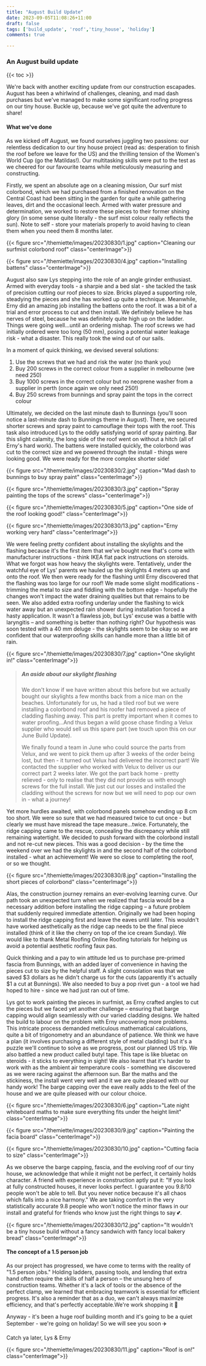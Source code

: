 ```yaml
---
title: "August Build Update"
date: 2023-09-05T11:08:26+11:00
draft: false
tags: ['build_update', 'roof','tiny_house', 'holiday']
comments: true

---
```

### An August build update

{{< toc >}}

We're back with another exciting update from our construction escapades. August has been a whirlwind of challenges, cleaning, and mad dash purchases but we've managed to make some significant roofing progress on our tiny house. Buckle up, because we've got quite the adventure to share!

#### What we've done
As we kicked off August, we found ourselves juggling two passions: our relentless dedication to our tiny house project (read as: desperation to finish the roof before we leave for the US) and the thrilling tension of the Women's World Cup (go the Matildas!). Our multitasking skills were put to the test as we cheered for our favourite teams while meticulously measuring and constructing. 

Firstly, we spent an absolute age on a cleaning mission, Our surf mist colorbond, which we had purchased from a finished renovation on the Central Coast had been sitting in the garden for quite a while gathering leaves, dirt and the occasional leech. Armed with water pressure and determination, we worked to restore these pieces to their former shining glory (in some sense quite literally - the surf mist colour really reflects the sun). Note to self - store your materials properly to avoid having to clean them when you need them 8 months later.  

{{< figure src="/themiette/images/20230830/1.jpg" caption="Cleaning our surfmist colorbond roof" class="centerImage">}}

{{< figure src="/themiette/images/20230830/4.jpg" caption="Installing battens" class="centerImage">}}

August also saw Lys stepping into the role of an angle grinder enthusiast. Armed with everyday tools - a sharpie and a bed slat - she tackled the task of precision cutting our roof pieces to size. Bricks played a supporting role, steadying the pieces and she has worked up quite a technique. Meanwhile, Erny did an amazing job installing the battens onto the roof. It was a bit of a trial and error process to cut and then install. We definitely believe he has nerves of steel, because he was definitely quite high up on the ladder. Things were going well...until an ordering mishap. The roof screws we had initially ordered were too long (50 mm), posing a potential water leakage risk - what a disaster. This really took the wind out of our sails. 

In a moment of quick thinking, we devised several solutions:
1. Use the screws that we had and risk the water (no thank you)
2. Buy 200 screws in the correct colour from a supplier in melbourne (we need 250) 
3. Buy 1000 screws in the correct colour but no neoprene washer from a supplier in perth (once again we only need 250!) 
4. Buy 250 screws from bunnings and spray paint the tops in the correct colour

Ultimately, we decided on the last minute dash to Bunnings (you'll soon notice a last-minute dash to Bunnings theme in August). There, we secured shorter screws and spray paint to camouflage their tops with the roof. This task also introduced Lys to the oddly satisfying world of spray painting. Bar this slight calamity, the  long side of the roof went on without a hitch (all of Erny's hard work). The battens were installed quickly, the colorbond was cut to the correct size and we powered through the install - things were looking good. We were ready for the more complex shorter side!

{{< figure src="/themiette/images/20230830/2.jpg" caption="Mad dash to bunnings to buy spray paint" class="centerImage">}}

{{< figure src="/themiette/images/20230830/3.jpg" caption="Spray painting the tops of the screws" class="centerImage">}}

{{< figure src="/themiette/images/20230830/5.jpg" caption="One side of the roof looking good!" class="centerImage">}}

{{< figure src="/themiette/images/20230830/13.jpg" caption="Erny working very hard" class="centerImage">}}

We were feeling pretty confident about installing the skylights and the flashing because it's the first item that we've bought new that's come with manufacturer instructions - think IKEA flat pack instructions on steroids. What we forgot was how heavy the skylights were. Tentatively, under the watchful eye of Lys' parents we hauled up the skylights 4 meters up and onto the roof. We then were ready for the flashing until Erny discovered that the flashing was too large for our roof! We made some slight modifications - trimming the metal to size and fiddling with the bottom edge - hopefully the changes won't impact the water draining qualities but that remains to be seen. We also added extra roofing underlay under the flashing to wick water away but an unexpected rain shower during installation forced a hasty application. It wasn't a flawless job, but Lys' excuse was a battle with laryngitis – and something is better than nothing right? Our hypothesis was soon tested with a 40 mm deluge - the skylights seem to be okay so we are confident that our waterproofing skills can handle more than a little bit of rain.

{{< figure src="/themiette/images/20230830/7.jpg" caption="One skylight in!" class="centerImage">}}

> ##### An aside about our skylight flashing
> We don't know if we have written about this before but we actually bought our skylights a few months back from a nice man on the beaches. Unfortunately for us, he had a tiled roof but we were installing a colorbond roof and his roofer had removed a piece of cladding flashing away. This part is pretty important when it comes to water proofing...And thus began a wild goose chase finding a Velux supplier who would sell us this spare part (we touch upon this on our June Build Update).
>
> We finally found a team in June who could source the parts from Velux, and we went to pick them up after 3 weeks of the order being lost, but then - it turned out Velux had delivered the incorrect part! We contacted the supplier who worked with Velux to deliver us our correct part 2 weeks later. We got the part back home - pretty relieved - only to realise that they did not provide us with enough screws for the full install. We just cut our losses and installed the cladding without the screws for now but we will need to pop our own in - what a journey!

Yet more hurdles awaited, with colorbond panels somehow ending up 8 cm too short. We were so sure that we had measured twice to cut once - but clearly we must have misread the tape measure...twice. Fortunately, the ridge capping came to the rescue, concealing the discrepancy while still remaining watertight. We decided to push forward with the colorbond install and not re-cut new pieces. This was a good decision - by the time the weekend over we had the skylights in and the second half of the colorbond installed - what an achievement! We were so close to completing the roof, or so we thought. 

{{< figure src="/themiette/images/20230830/8.jpg" caption="Installing the short pieces of colorbond" class="centerImage">}}

Alas, the construction journey remains an ever-evolving learning curve. Our path took an unexpected turn when we realized that fascia would be a necessary addition before installing the ridge capping – a future problem that suddenly required immediate attention. Originally we had been hoping to install the ridge capping first and leave the eaves until later. This wouldn't have worked aesthetically as the ridge cap needs to be the final piece installed (think of it like the cherry on top of the ice cream Sunday). We would like to thank Metal Roofing Online Roofing tutorials for helping us avoid a potential aesthetic roofing faux pas.

Quick thinking and a pay to win attitude led us to purchase pre-primed fascia from Bunnings, with an added layer of convenience in having the pieces cut to size by the helpful staff. A slight consolation was that we saved $3 dollars as he didn't charge us for the cuts (apparently it's actually $1 a cut at  Bunnings). We also needed to buy a pop rivet gun - a tool we had hoped to hire - since we had just ran out of time. 

Lys got to work painting the pieces in surfmist,  as Erny crafted angles to cut the pieces but we faced yet another challenge – ensuring that barge capping would align seamlessly with our varied cladding designs. We halted the build to labour on the problem with Erny uncovering more problems. This intricate process demanded meticulous mathematical calculations, quite a bit of trigonometry and an abundance of patience. We think we have a plan (it involves purchasing a different style of metal cladding) but it's a puzzle we'll continue to solve as we progress, post our planned US trip. We also battled a new product called butyl tape. This tape is like bluetac on steroids - it sticks to everything in sight! We also learnt that it's harder to work with as the ambient air temperature cools - something we discovered as we were racing against the afternoon sun. Bar the maths and the stickiness, the install went very well and it we are quite pleased with our handy work! The barge capping over the eave really adds to the feel of the house and we are quite pleased with our colour choice. 

{{< figure src="/themiette/images/20230830/6.jpg" caption="Late night whiteboard maths to make sure everything fits under the height limit" class="centerImage">}}

{{< figure src="/themiette/images/20230830/9.jpg" caption="Painting the facia board" class="centerImage">}}

{{< figure src="/themiette/images/20230830/10.jpg" caption="Cutting facia to size" class="centerImage">}}

As we observe the barge capping, fascia, and the evolving roof of our tiny house, we acknowledge that while it might not be perfect, it certainly holds character. A friend with experience in construction aptly put it: "If you look at fully constructed houses, it never looks perfect. I guarantee you 9.8/10 people won't be able to tell. But you never notice because it's all chaos which falls into a nice harmony." We are taking comfort in the very statistically accurate 9.8 people who won't notice the minor flaws in our install and grateful for friends who know just the right things to say 💕.

{{< figure src="/themiette/images/20230830/12.jpg" caption="It wouldn't be a tiny house build without a fancy sandwich with fancy local bakery bread" class="centerImage">}}

#### The concept of a 1.5 person job
As our project has progressed, we have come to terms with the reality of "1.5 person jobs." Holding ladders, passing tools, and lending that extra hand often require the skills of half a person – the unsung hero of construction teams. Whether it's a lack of tools or the absence of the perfect clamp, we learned that embracing teamwork is essential for efficient progress. It's also a reminder that as a duo, we can't always maximize efficiency, and that's perfectly acceptable.We're work shopping it 🙂 

Anyway - it's been a huge roof building month and it's going to be a quiet September - we're going on holiday! So we will see you soon ✈️

Catch ya later,
Lys & Erny

{{< figure src="/themiette/images/20230830/11.jpg" caption="Roof is on!" class="centerImage">}}